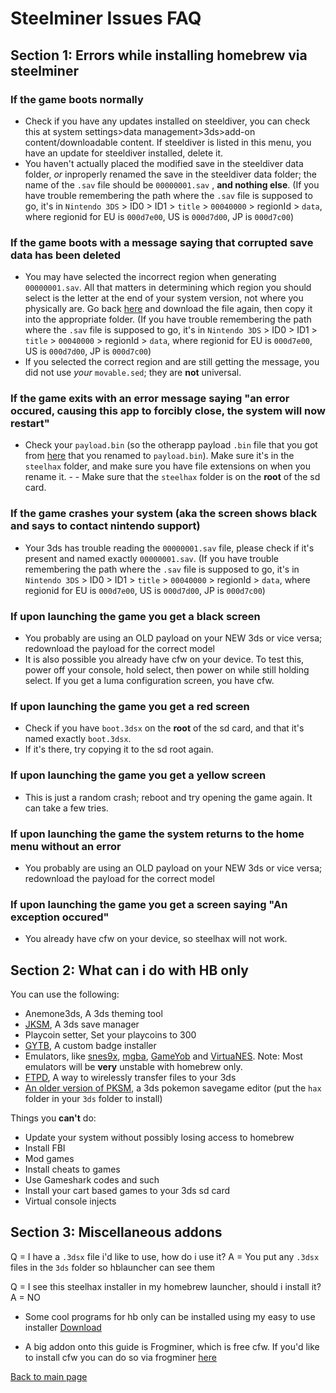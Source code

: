 



# Steelminer Issues FAQ

## Section 1: Errors while installing homebrew via steelminer

### If the game boots normally

- Check if you have any updates installed on steeldiver, you can check this at system settings>data management>3ds>add-on content/downloadable content. If steeldiver is listed in this menu, you have an update for steeldiver installed, delete it.
- You haven't actually placed the modified save in the steeldiver data folder, *or* inproperly renamed the save in the steeldiver data folder; the name of the `.sav` file should be `00000001.sav` , **and nothing else**. (If you have trouble remembering the path where the `.sav` file is supposed to go, it's in `Nintendo 3DS` > ID0 > ID1 > `title` > `00040000` > regionId > `data`, where regionid for EU is `000d7e00`, US is `000d7d00`, JP is `000d7c00`)

### If the game boots with a message saying that corrupted save data has been deleted

- You may have selected the incorrect region when generating `00000001.sav`. All that matters in determining which region you should select is the letter at the end of your system version, not where you physically are. Go back [here](http://steelminer.jisagi.net/injector) and download the file again, then copy it into the appropriate folder. (If you have trouble remembering the path where the `.sav` file is supposed to go, it's in `Nintendo 3DS` > ID0 > ID1 > `title` > `00040000` > regionId > `data`, where regionid for EU is `000d7e00`, US is `000d7d00`, JP is `000d7c00`)
- If you selected the correct region and are still getting the message, you did not use *your* `movable.sed`; they are **not** universal.

### If the game exits with an error message saying "an error occured, causing this app to forcibly close, the system will now restart"

- Check your `payload.bin` (so the otherapp payload `.bin` file that you got from [here](http://smealum.github.io/3ds/#otherapp) that you renamed to `payload.bin`). Make sure it's in the `steelhax` folder, and make sure you have file extensions on when you rename it.  - - Make sure that the `steelhax` folder is on the **root** of the sd card.

### If the game crashes your system (aka the screen shows black and says to contact nintendo support)

- Your 3ds has trouble reading the `00000001.sav` file, please check if it's present and named exactly `00000001.sav`. (If you have trouble remembering the path where the `.sav` file is supposed to go, it's in `Nintendo 3DS` > ID0 > ID1 > `title` > `00040000` > regionId > `data`, where regionid for EU is `000d7e00`, US is `000d7d00`, JP is `000d7c00`)

### If upon launching the game you get a black screen

- You probably are using an OLD payload on your NEW 3ds or vice versa; redownload the payload for the correct model
- It is also possible you already have cfw on your device. To test this, power off your console, hold select, then power on while still holding select. If you get a luma configuration screen, you have cfw.

### If upon launching the game you get a red screen

- Check if you have `boot.3dsx` on the **root** of the sd card, and that it's named exactly `boot.3dsx`.
- If it's there, try copying it to the sd root again.

### If upon launching the game you get a yellow screen

- This is just a random crash; reboot and try opening the game again. It can take a few tries.

### If upon launching the game the system returns to the home menu without an error

- You probably are using an OLD payload on your NEW 3ds or vice versa; redownload the payload for the correct model

### If upon launching the game you get a screen saying "An exception occured"

- You already have cfw on your device, so steelhax will not work.

## Section 2: What can i do with HB only

You can use the following:
- Anemone3ds, A 3ds theming tool
- [JKSM](http://steelminer.jisagi.net/files/JKSM.zip), A 3ds save manager
- Playcoin setter, Set your playcoins to 300
- [GYTB](https://www.dropbox.com/s/6dztbbwuyno173t/GYTB.zip?dl=1), A custom badge installer
- Emulators, like [snes9x](https://github.com/bubble2k16/snes9x_3ds/releases), [mgba](https://github.com/mgba-emu/mgba/releases), [GameYob](http://steelminer.jisagi.net/files/GameYob.zip) and [VirtuaNES](http://steelminer.jisagi.net/files/VirtuaNES.zip). Note: Most emulators will be **very** unstable with homebrew only.
- [FTPD](https://github.com/mtheall/ftpd/releases), A way to wirelessly transfer files to your 3ds
- [An older version of PKSM](https://github.com/FlagBrew/PKSM/releases/download/5.1.4/PKSM.zip), a 3ds pokemon savegame editor (put the `hax` folder in your `3ds` folder to install)

Things you **can't** do:
- Update your system without possibly losing access to homebrew
- Install FBI
- Mod games
- Install cheats to games
- Use Gameshark codes and such
- Install your cart based games to your 3ds sd card
- Virtual console injects

## Section 3: Miscellaneous addons

Q = I have a `.3dsx` file i'd like to use, how do i use it?
A = You put any `.3dsx` files in the `3ds` folder so hblauncher can see them

Q = I see this steelhax installer in my homebrew launcher, should i install it?
A = NO

- Some cool programs for hb only can be installed using my easy to use installer
[Download](https://github.com/suchmememanyskill/Sd-File-Installer/releases)

- A big addon onto this guide is Frogminer, which is free cfw. If you'd like to install cfw you can do so via frogminer [here](https://jisagi.github.io/FrogminerGuide/)


[Back to main page](https://suchmememanyskill.github.io/)
